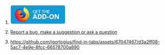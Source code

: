 1. [![](https://raw.githubusercontent.com/igorlogius/igorlogius/main/geFxAddon.png)](https://addons.mozilla.org/firefox/addon/find-in-tabs/)

2. [Report a bug, make a suggestion or ask a question](https://github.com/igorlogius/igorlogius/issues/new/choose)

3. https://github.com/igorlogius/find-in-tabs/assets/67047467/d3a2ff08-5ac7-4e9e-8fcc-66578700a890
